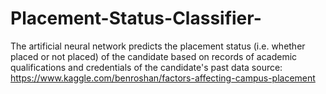 # Placement-Status-Classifier-
The artificial neural network predicts the placement status (i.e. whether placed or not placed) of the candidate based on records of academic qualifications and credentials of the candidate's past
data source: https://www.kaggle.com/benroshan/factors-affecting-campus-placement
